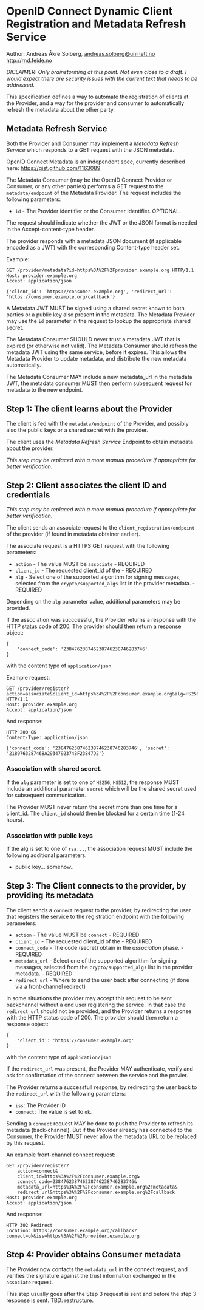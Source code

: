 # OpenID Connect Dynamic Client Registration and Metadata Refresh Service

Author: Andreas Åkre Solberg, andreas.solberg@uninett.no http://rnd.feide.no

*DICLAIMER: Only brainstorming at this point. Not even close to a draft. I would expect there are security issues with the current text that needs to be addressed.*

This specification defines a way to automate the registration of clients at the Provider, and a way for the provider and consumer to automatically refresh the metadata about the other party.

## Metadata Refresh Service

Both the Provider and Consumer may implement a *Metadata Refresh Service* which responds to a GET request with the JSON metadata.

OpenID Connect Metadata is an independent spec, currently described here: <https://gist.github.com/1163089>

The Metadata Consumer (may be the OpenID Connect Provider or Consumer, or any other parties) performs a GET request to the `metadata/endpoint` of the Metadata Provider. The request includes the following parameters:

* `id` - The Provider identifier or the Consumer Identifier. OPTIONAL.

The request should indicate whether the JWT or the JSON format is needed in the Accept-content-type header.

The provider responds with a metadata JSON document (if applicable encoded as a JWT) with the corresponding Content-type header set.

Example:

	GET /provider/metadata?id=https%3A%2F%2Fprovider.example.org HTTP/1.1
	Host: provider.example.org
	Accept: application/json
	
	{'client_id': 'https://consumer.example.org', 'redirect_url': 'https://consumer.example.org/callback'}


A Metadata JWT MUST be signed using a shared secret known to both parties or a public key also present in the metadata. The Metadata Provider may use the `id` parameter in the request to lookup the appropriate shared secret.

The Metadata Consumer SHOULD never trust a metadata JWT that is expired (or otherwise not valid). The Metadata Consumer should refresh the metadata JWT using the same service, before it expires. This allows the Metadata Provider to update metadata, and distribute the new metadata automatically.

The Metadata Consumer MAY include a new metadata_url in the metadata JWT, the metadata consumer MUST then perform subsequent request for metadata to the new endpoint.



## Step 1: The client learns about the Provider

The client is fed with the `metadata/endpoint` of the Provider, and possibly also the public keys or a shared secret with the provider.

The client uses the *Metadata Refresh Service* Endpoint to obtain metadata about the provider.

*This step may be replaced with a more manual procedure if appropriate for better verification.*




## Step 2: Client associates the client ID and credentials


*This step may be replaced with a more manual procedure if appropriate for better verification.*


The client sends an associate request to the `client_registration/endpoint` of the provider (if found in metadata obtainer earlier).

The associate request is a HTTPS GET request with the following parameters:

* `action` - The value MUST be `associate` - REQUIRED
* `client_id` - The requested client_id of the  - REQUIRED
* `alg` - Select one of the supported algorithm for signing messages, selected from the `crypto/supported_algs` list in the provider metadata. - REQUIRED

Depending on the `alg` parameter value, additional parameters may be provided.

If the association was succcessful, the Provider returns a response with the HTTP status code of 200. The provider should then return a response object:

	{
		'connect_code': '238476238746238746238746283746'
	}

with the content type of `application/json`

Example request:

	GET /provider/register?action=associate&client_id=https%3A%2F%2Fconsumer.example.org&alg=HS256 HTTP/1.1
	Host: provider.example.org
	Accept: application/json

And response:

	HTTP 200 OK
	Content-Type: application/json
	
	{'connect_code': '238476238746238746238746283746', 'secret': '2189763287468A2934792374BF23847D2'}


### Association with shared secret.

If the `alg` parameter is set to one of `HS256`, `HS512`, the response MUST include an additional parameter `secret` which will be the shared secret used for subsequent communication.

The Provider MUST never return the secret more than one time for a client_id. The `client_id` should then be blocked for a certain time (1-24 hours).

### Association with public keys

If the alg is set to one of `rsa...`, the association request MUST include the following additional parameters:

* public key... somehow..


## Step 3: The Client connects to the provider, by providing its metadata

The client sends a `connect` request to the provider, by redirecting the user that registers the service to the registration endpoint with the following parameters:

* `action` - The value MUST be `connect` - REQUIRED
* `client_id` - The requested client_id of the  - REQUIRED
* `connect_code` - The code (secret) obtain in the *association* phase. - REQUIRED
* `metadata_url` - Select one of the supported algorithm for signing messages, selected from the `crypto/supported_algs` list in the provider metadata. - REQUIRED
* `redirect_url` - Where to send the user back after connecting (if done via a front-channel redirect)

In some situations the provider may accept this request to be sent backchannel without a end user registering the service. In that case the `redirect_url` should not be provided, and the Provider returns a response with the HTTP status code of 200. The provider should then return a response object:

	{
		'client_id': 'https://consumer.example.org'
	}

with the content type of `application/json`.


If the `redirect_url` was present, the Provider MAY authenticate, verify and ask for confirmation of the connect between the service and the provier.

The Provider returns a successfull response, by redirecting the user back to the `redirect_url` with the following parameters:

* `iss`: The Provider ID
* `connect`: The value is set to `ok`.

Sending a `connect` request MAY be done to push the Provider to refresh its metadata (back-channel). But if the Provider already has connected to the Consumer, the Provider MUST never allow the metadata URL to be replaced by this request.


An example front-channel connect request:

	GET /provider/register?
		action=connect&
		client_id=https%3A%2F%2Fconsumer.example.org&
		connect_code=238476238746238746238746283746&
		metadata_url=https%3A%2F%2Fconsumer.example.org%2Fmetadata&
		redirect_url&https%3A%2F%2Fconsumer.example.org%2Fcallback
	Host: provider.example.org
	Accept: application/json

And response:

	HTTP 302 Redirect
	Location: https://consumer.example.org/callback?connect=ok&iss=https%3A%2F%2Fprovider.example.org


## Step 4: Provider obtains Consumer metadata

The Provider now contacts the `metadata_url` in the connect request, and verifies the signature against the trust information exchanged in the `associate` request.

This step usually goes after the Step 3 request is sent and before the step 3 response is sent. TBD: restructure.





